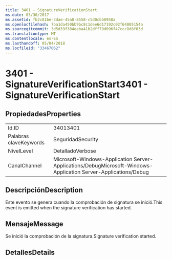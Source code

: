 ```yaml
---
title: 3401 - SignatureVerificationStart
ms.date: 03/30/2017
ms.assetid: fb2c81be-3dae-45a8-8558-c5d0cbb8958a
ms.openlocfilehash: 7ba1da450bb9bc8c1dee6d17192c02f64005154a
ms.sourcegitcommit: 3d5d33f384eeba41b2dff79d096f47ccc8d8f03d
ms.translationtype: MT
ms.contentlocale: es-ES
ms.lasthandoff: 05/04/2018
ms.locfileid: "33467062"
---
```

# <a name="3401---signatureverificationstart"></a><span data-ttu-id="15a35-102">3401 - SignatureVerificationStart</span><span class="sxs-lookup"><span data-stu-id="15a35-102">3401 - SignatureVerificationStart</span></span>
## <a name="properties"></a><span data-ttu-id="15a35-103">Propiedades</span><span class="sxs-lookup"><span data-stu-id="15a35-103">Properties</span></span>  
  
|||  
|-|-|  
|<span data-ttu-id="15a35-104">Id.</span><span class="sxs-lookup"><span data-stu-id="15a35-104">ID</span></span>|<span data-ttu-id="15a35-105">3401</span><span class="sxs-lookup"><span data-stu-id="15a35-105">3401</span></span>|  
|<span data-ttu-id="15a35-106">Palabras clave</span><span class="sxs-lookup"><span data-stu-id="15a35-106">Keywords</span></span>|<span data-ttu-id="15a35-107">Seguridad</span><span class="sxs-lookup"><span data-stu-id="15a35-107">Security</span></span>|  
|<span data-ttu-id="15a35-108">Nivel</span><span class="sxs-lookup"><span data-stu-id="15a35-108">Level</span></span>|<span data-ttu-id="15a35-109">Detallado</span><span class="sxs-lookup"><span data-stu-id="15a35-109">Verbose</span></span>|  
|<span data-ttu-id="15a35-110">Canal</span><span class="sxs-lookup"><span data-stu-id="15a35-110">Channel</span></span>|<span data-ttu-id="15a35-111">Microsoft-Windows-Application Server-Applications/Debug</span><span class="sxs-lookup"><span data-stu-id="15a35-111">Microsoft-Windows-Application Server-Applications/Debug</span></span>|  
  
## <a name="description"></a><span data-ttu-id="15a35-112">Descripción</span><span class="sxs-lookup"><span data-stu-id="15a35-112">Description</span></span>  
 <span data-ttu-id="15a35-113">Este evento se genera cuando la comprobación de signatura se inició.</span><span class="sxs-lookup"><span data-stu-id="15a35-113">This event is emitted when the signature verification has started.</span></span>  
  
## <a name="message"></a><span data-ttu-id="15a35-114">Mensaje</span><span class="sxs-lookup"><span data-stu-id="15a35-114">Message</span></span>  
 <span data-ttu-id="15a35-115">Se inició la comprobación de la signatura.</span><span class="sxs-lookup"><span data-stu-id="15a35-115">Signature verification started.</span></span>  
  
## <a name="details"></a><span data-ttu-id="15a35-116">Detalles</span><span class="sxs-lookup"><span data-stu-id="15a35-116">Details</span></span>
